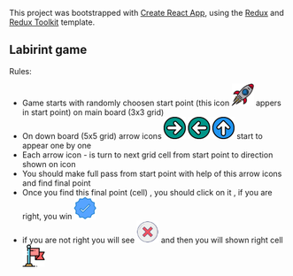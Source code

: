This project was bootstrapped with [Create React App](https://github.com/facebook/create-react-app), using the [Redux](https://redux.js.org/) and [Redux Toolkit](https://redux-toolkit.js.org/) template.

## Labirint game

Rules:

* Game starts with randomly choosen start point (this icon  <img src="https://github.com/Nuruddin999/Labirint/blob/master/src/rocket.svg" width="40px" height="40px"> appers in start point)  on main board (3x3 grid)
* On down board (5x5 grid) arrow icons  <img src="https://github.com/Nuruddin999/Labirint/blob/master/src/right_ic.svg" width="40px" height="40px"> <img src="https://github.com/Nuruddin999/Labirint/blob/master/src/left_ic.svg" width="40px" height="40px"> <img src="https://github.com/Nuruddin999/Labirint/blob/master/src/up_ic.svg" width="40px" height="40px">   start to appear one by one
* Each arrow icon -  is turn to next grid cell from start point to direction shown on icon 
* You should make full pass from start point with help of this arrow icons and find final point 
* Once you find this final point (cell) , you should click on it , if you are right, you win  <img src="https://github.com/Nuruddin999/Labirint/blob/master/src/correct.svg" width="40px" height="40px">  
* if you are not right you will see <img src="https://github.com/Nuruddin999/Labirint/blob/master/src/cross.svg" width="40px" height="40px">  and then you will shown right cell <img src="https://github.com/Nuruddin999/Labirint/blob/master/src/flag.svg" width="40px" height="40px"> 
